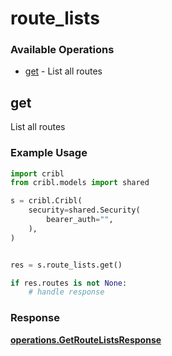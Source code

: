 # route_lists

### Available Operations

* [get](#get) - List all routes

## get

List all routes

### Example Usage

```python
import cribl
from cribl.models import shared

s = cribl.Cribl(
    security=shared.Security(
        bearer_auth="",
    ),
)


res = s.route_lists.get()

if res.routes is not None:
    # handle response
```


### Response

**[operations.GetRouteListsResponse](../../models/operations/getroutelistsresponse.md)**

